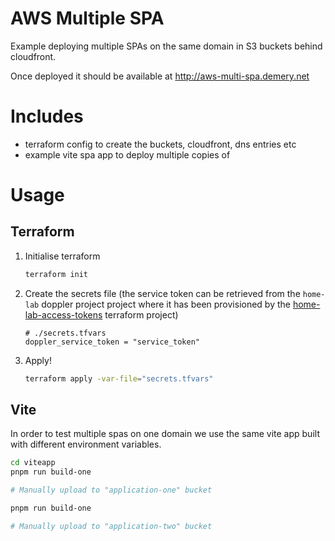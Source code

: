 # AWS Multiple SPA

Example deploying multiple SPAs on the same domain in S3 buckets behind cloudfront.

Once deployed it should be available at http://aws-multi-spa.demery.net

# Includes
- terraform config to create the buckets, cloudfront, dns entries etc
- example vite spa app to deploy multiple copies of

# Usage

## Terraform

1. Initialise terraform
   ```sh
   terraform init
   ```
2. Create the secrets file (the service token can be retrieved from the `home-lab` doppler project project where it has been provisioned by the [home-lab-access-tokens](https://github.com/danielemery/home-lab-access-tokens) terraform project)
   ```
   # ./secrets.tfvars
   doppler_service_token = "service_token"
   ```
3. Apply!
   ```sh
   terraform apply -var-file="secrets.tfvars"
   ```

## Vite

In order to test multiple spas on one domain we use the same vite app built with different environment variables.

```sh
cd viteapp
pnpm run build-one

# Manually upload to "application-one" bucket

pnpm run build-one

# Manually upload to "application-two" bucket
```
